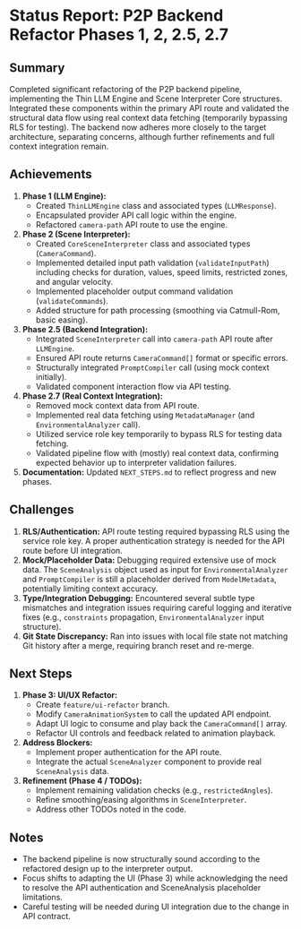 # Status Report: P2P Backend Refactor Phases 1, 2, 2.5, 2.7

## Summary
Completed significant refactoring of the P2P backend pipeline, implementing the Thin LLM Engine and Scene Interpreter Core structures. Integrated these components within the primary API route and validated the structural data flow using real context data fetching (temporarily bypassing RLS for testing). The backend now adheres more closely to the target architecture, separating concerns, although further refinements and full context integration remain.

## Achievements
1.  **Phase 1 (LLM Engine):**
    *   Created `ThinLLMEngine` class and associated types (`LLMResponse`).
    *   Encapsulated provider API call logic within the engine.
    *   Refactored `camera-path` API route to use the engine.
2.  **Phase 2 (Scene Interpreter):**
    *   Created `CoreSceneInterpreter` class and associated types (`CameraCommand`).
    *   Implemented detailed input path validation (`validateInputPath`) including checks for duration, values, speed limits, restricted zones, and angular velocity.
    *   Implemented placeholder output command validation (`validateCommands`).
    *   Added structure for path processing (smoothing via Catmull-Rom, basic easing).
3.  **Phase 2.5 (Backend Integration):**
    *   Integrated `SceneInterpreter` call into `camera-path` API route after `LLMEngine`.
    *   Ensured API route returns `CameraCommand[]` format or specific errors.
    *   Structurally integrated `PromptCompiler` call (using mock context initially).
    *   Validated component interaction flow via API testing.
4.  **Phase 2.7 (Real Context Integration):**
    *   Removed mock context data from API route.
    *   Implemented real data fetching using `MetadataManager` (and `EnvironmentalAnalyzer` call).
    *   Utilized service role key temporarily to bypass RLS for testing data fetching.
    *   Validated pipeline flow with (mostly) real context data, confirming expected behavior up to interpreter validation failures.
5.  **Documentation:** Updated `NEXT_STEPS.md` to reflect progress and new phases.

## Challenges
1.  **RLS/Authentication:** API route testing required bypassing RLS using the service role key. A proper authentication strategy is needed for the API route before UI integration.
2.  **Mock/Placeholder Data:** Debugging required extensive use of mock data. The `SceneAnalysis` object used as input for `EnvironmentalAnalyzer` and `PromptCompiler` is still a placeholder derived from `ModelMetadata`, potentially limiting context accuracy.
3.  **Type/Integration Debugging:** Encountered several subtle type mismatches and integration issues requiring careful logging and iterative fixes (e.g., `constraints` propagation, `EnvironmentalAnalyzer` input structure).
4.  **Git State Discrepancy:** Ran into issues with local file state not matching Git history after a merge, requiring branch reset and re-merge.

## Next Steps
1.  **Phase 3: UI/UX Refactor:**
    *   Create `feature/ui-refactor` branch.
    *   Modify `CameraAnimationSystem` to call the updated API endpoint.
    *   Adapt UI logic to consume and play back the `CameraCommand[]` array.
    *   Refactor UI controls and feedback related to animation playback.
2.  **Address Blockers:**
    *   Implement proper authentication for the API route.
    *   Integrate the actual `SceneAnalyzer` component to provide real `SceneAnalysis` data.
3.  **Refinement (Phase 4 / TODOs):**
    *   Implement remaining validation checks (e.g., `restrictedAngles`).
    *   Refine smoothing/easing algorithms in `SceneInterpreter`.
    *   Address other TODOs noted in the code.

## Notes
- The backend pipeline is now structurally sound according to the refactored design up to the interpreter output.
- Focus shifts to adapting the UI (Phase 3) while acknowledging the need to resolve the API authentication and SceneAnalysis placeholder limitations.
- Careful testing will be needed during UI integration due to the change in API contract. 